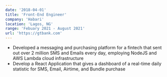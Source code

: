 ```yaml
---
date: '2018-04-01'
title: 'Front-End Engineer'
company: 'Habari'
location: 'Lagos, NG'
range: 'Febuary 2021 - August 2021'
url: 'https://gtbank.com'
---
```


- Developed a messaging and purchasing platform for a fintech that sent out over 2 million SMS and Emails every day, employing NodeJS and AWS Lambda cloud infrastructure
- Develop a React Application that gives a dashboard of a real-time daily statistic for SMS, Email, Airtime, and Bundle purchase
